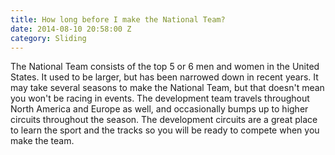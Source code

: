 ```yaml
---
title: How long before I make the National Team?
date: 2014-08-10 20:58:00 Z
category: Sliding
---
```


The National Team consists of the top 5 or 6 men and women in the United States. It used to be larger, but has been narrowed down in recent years. It may take several seasons to make the National Team, but that doesn't mean you won't be racing in events. The development team travels throughout North America and Europe as well, and occasionally bumps up to higher circuits throughout the season. The development circuits are a great place to learn the sport and the tracks so you will be ready to compete when you make the team.  
